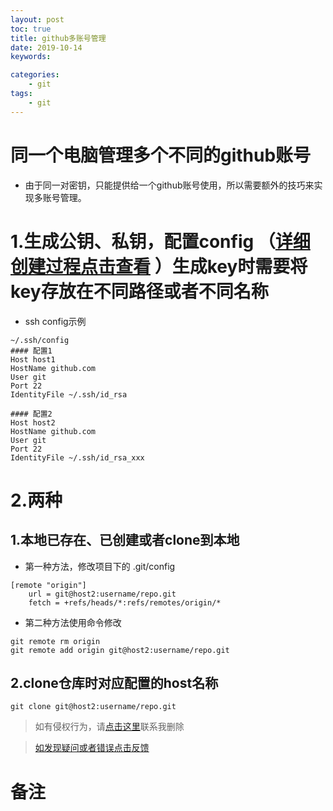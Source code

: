 ```yaml
---
layout: post
toc: true
title: github多账号管理
date: 2019-10-14
keywords:

categories:
    - git
tags:
    - git
---
```

# 同一个电脑管理多个不同的github账号
- 由于同一对密钥，只能提供给一个github账号使用，所以需要额外的技巧来实现多账号管理。
<!-- more -->

# 1.生成公钥、私钥，配置config （[详细创建过程点击查看](/2018-04-11-SSH/) ）生成key时需要将key存放在不同路径或者不同名称
- ssh config示例
```
~/.ssh/config
#### 配置1
Host host1
HostName github.com
User git
Port 22
IdentityFile ~/.ssh/id_rsa

#### 配置2
Host host2
HostName github.com
User git
Port 22
IdentityFile ~/.ssh/id_rsa_xxx
```

# 2.两种
## 1.本地已存在、已创建或者clone到本地
- 第一种方法，修改项目下的 .git/config
```
[remote "origin"]
	url = git@host2:username/repo.git
	fetch = +refs/heads/*:refs/remotes/origin/*
```

- 第二种方法使用命令修改
```
git remote rm origin
git remote add origin git@host2:username/repo.git
```

## 2.clone仓库时对应配置的host名称
```
git clone git@host2:username/repo.git
```
>如有侵权行为，请[点击这里](https://github.com/cooper-q/MattMeng_hexo/issues)联系我删除

>[如发现疑问或者错误点击反馈](https://github.com/cooper-q/MattMeng_hexo/issues)

# 备注

